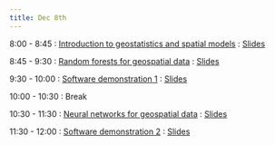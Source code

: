 ```yaml
---
title: Dec 8th
---
```


8:00 - 8:45
: [Introduction to geostatistics and spatial models](#)
  : [Slides](slides/Lec_1_Intro.pdf)

8:45 - 9:30
: [Random forests for geospatial data](#)
  : [Slides](slides/Lec_2_rf.pdf)

9:30 - 10:00
: [Software demonstration 1](#)
  : [Slides](slides/Lec_2_rf.pdf)

10:00 - 10:30
: Break

10:30 - 11:30
: [Neural networks for geospatial data](#)
  : [Slides](slides/Lec_2_rf.pdf)

11:30 - 12:00
: [Software demonstration 2](#)
  : [Slides](slides/Lec_2_rf.pdf)

